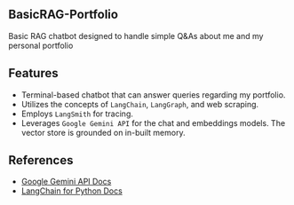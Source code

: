 ## BasicRAG-Portfolio
Basic RAG chatbot designed to handle simple Q&amp;As about me and my personal portfolio

## Features
- Terminal-based chatbot that can answer queries regarding my portfolio.
- Utilizes the concepts of `LangChain`, `LangGraph`, and web scraping.
- Employs `LangSmith` for tracing.
- Leverages `Google Gemini API` for the chat and embeddings models. The vector store is grounded on in-built memory.

## References
- [Google Gemini API Docs](https://ai.google.dev/gemini-api/docs)
- [LangChain for Python Docs](https://python.langchain.com/docs/introduction/)



